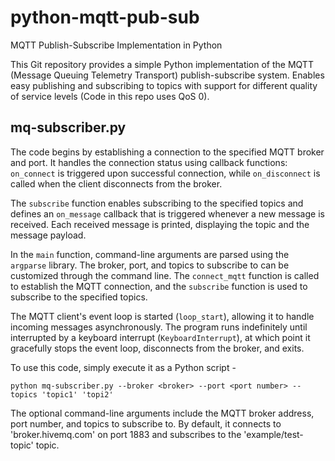 # python-mqtt-pub-sub
MQTT Publish-Subscribe Implementation in Python

This Git repository provides a simple Python implementation of the MQTT (Message Queuing Telemetry Transport) publish-subscribe system. Enables easy publishing and subscribing to topics with support for different quality of service levels (Code in this repo uses QoS 0).

## mq-subscriber.py
The code begins by establishing a connection to the specified MQTT broker and port. It handles the connection status using callback functions: `on_connect` is triggered upon successful connection, while `on_disconnect` is called when the client disconnects from the broker.

The `subscribe` function enables subscribing to the specified topics and defines an `on_message` callback that is triggered whenever a new message is received. Each received message is printed, displaying the topic and the message payload.

In the `main` function, command-line arguments are parsed using the `argparse` library. The broker, port, and topics to subscribe to can be customized through the command line. The `connect_mqtt` function is called to establish the MQTT connection, and the `subscribe` function is used to subscribe to the specified topics.

The MQTT client's event loop is started (`loop_start`), allowing it to handle incoming messages asynchronously. The program runs indefinitely until interrupted by a keyboard interrupt (`KeyboardInterrupt`), at which point it gracefully stops the event loop, disconnects from the broker, and exits.

To use this code, simply execute it as a Python script - 

`python mq-subscriber.py --broker <broker> --port <port number> --topics 'topic1' 'topi2'`

The optional command-line arguments include the MQTT broker address, port number, and topics to subscribe to. By default, it connects to 'broker.hivemq.com' on port 1883 and subscribes to the 'example/test-topic' topic.
